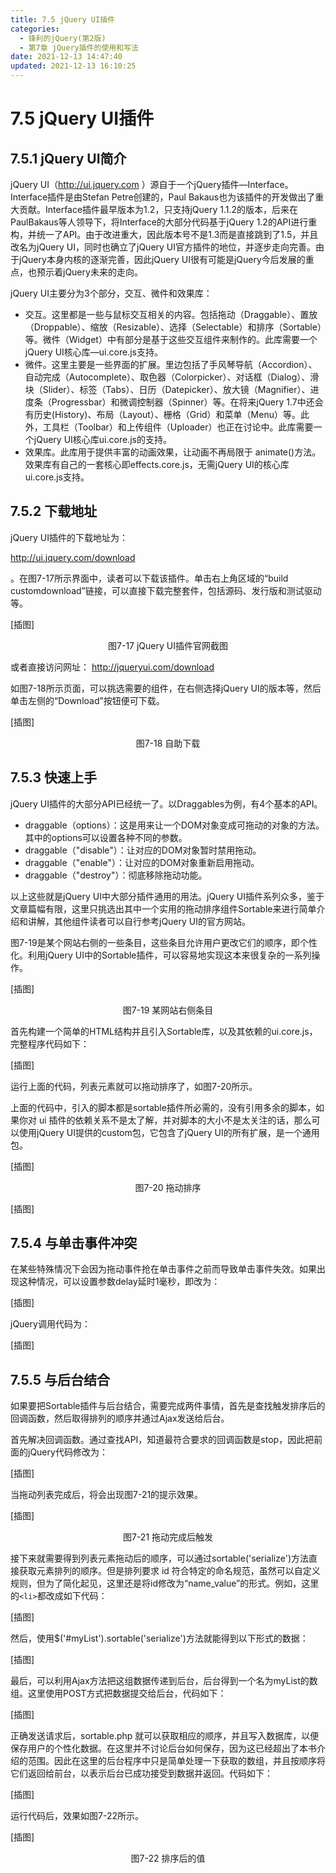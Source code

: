 ```yaml
---
title: 7.5 jQuery UI插件
categories: 
  - 锋利的jQuery(第2版)
  - 第7章 jQuery插件的使用和写法
date: 2021-12-13 14:47:40
updated: 2021-12-13 16:10:25
---
```

# 7.5 jQuery UI插件
## 7.5.1 jQuery UI简介
jQuery UI（http://ui.jquery.com ）源自于一个jQuery插件—Interface。Interface插件是由Stefan Petre创建的，Paul Bakaus也为该插件的开发做出了重大贡献。Interface插件最早版本为1.2，只支持jQuery 1.1.2的版本，后来在PaulBakaus等人领导下，将Interface的大部分代码基于jQuery 1.2的API进行重构，并统一了API。由于改进重大，因此版本号不是1.3而是直接跳到了1.5，并且改名为jQuery UI，同时也确立了jQuery UI官方插件的地位，并逐步走向完善。由于jQuery本身内核的逐渐完善，因此jQuery UI很有可能是jQuery今后发展的重点，也预示着jQuery未来的走向。

jQuery UI主要分为3个部分，交互、微件和效果库：
- 交互。这里都是一些与鼠标交互相关的内容。包括拖动（Draggable）、置放（Droppable）、缩放（Resizable）、选择（Selectable）和排序（Sortable）等。微件（Widget）中有部分是基于这些交互组件来制作的。此库需要一个jQuery UI核心库—ui.core.js支持。
- 微件。这里主要是一些界面的扩展。里边包括了手风琴导航（Accordion）、自动完成（Autocomplete）、取色器（Colorpicker）、对话框（Dialog）、滑块（Slider）、标签（Tabs）、日历（Datepicker）、放大镜（Magnifier）、进度条（Progressbar）和微调控制器（Spinner）等。在将来jQuery 1.7中还会有历史(History)、布局（Layout）、栅格（Grid）和菜单（Menu）等。此外，工具栏（Toolbar）和上传组件（Uploader）也正在讨论中。此库需要一个jQuery UI核心库ui.core.js的支持。
- 效果库。此库用于提供丰富的动画效果，让动画不再局限于 animate()方法。效果库有自己的一套核心即effects.core.js，无需jQuery UI的核心库ui.core.js支持。

## 7.5.2 下载地址
jQuery UI插件的下载地址为：

http://ui.jquery.com/download

。在图7-17所示界面中，读者可以下载该插件。单击右上角区域的“build customdownload”链接，可以直接下载完整套件，包括源码、发行版和测试驱动等。

[插图]

<center>图7-17 jQuery UI插件官网截图</center>

或者直接访问网址：
http://jqueryui.com/download

如图7-18所示页面，可以挑选需要的组件，在右侧选择jQuery UI的版本等，然后单击左侧的“Download”按钮便可下载。

[插图]

<center>图7-18 自助下载</center>

## 7.5.3 快速上手
jQuery UI插件的大部分API已经统一了。以Draggables为例，有4个基本的API。
- draggable（options）：这是用来让一个DOM对象变成可拖动的对象的方法。其中的options可以设置各种不同的参数。
- draggable（"disable"）：让对应的DOM对象暂时禁用拖动。
- draggable（"enable"）：让对应的DOM对象重新启用拖动。
- draggable（"destroy"）：彻底移除拖动功能。

以上这些就是jQuery UI中大部分插件通用的用法。jQuery UI插件系列众多，鉴于文章篇幅有限，这里只挑选出其中一个实用的拖动排序组件Sortable来进行简单介绍和讲解，其他组件读者可以自行参考jQuery UI的官方网站。

图7-19是某个网站右侧的一些条目，这些条目允许用户更改它们的顺序，即个性化。利用jQuery UI中的Sortable插件，可以容易地实现这本来很复杂的一系列操作。

[插图]

<center>图7-19 某网站右侧条目</center>

首先构建一个简单的HTML结构并且引入Sortable库，以及其依赖的ui.core.js，完整程序代码如下：

[插图]

运行上面的代码，列表元素就可以拖动排序了，如图7-20所示。

上面的代码中，引入的脚本都是sortable插件所必需的，没有引用多余的脚本，如果你对 ui 插件的依赖关系不是太了解，并对脚本的大小不是太关注的话，那么可以使用jQuery UI提供的custom包，它包含了jQuery UI的所有扩展，是一个通用包。

[插图]

<center>图7-20 拖动排序</center>

[插图]

## 7.5.4 与单击事件冲突
在某些特殊情况下会因为拖动事件抢在单击事件之前而导致单击事件失效。如果出现这种情况，可以设置参数delay延时1毫秒，即改为：

[插图]

jQuery调用代码为：

[插图]

## 7.5.5 与后台结合
如果要把Sortable插件与后台结合，需要完成两件事情，首先是查找触发排序后的回调函数，然后取得排列的顺序并通过Ajax发送给后台。

首先解决回调函数。通过查找API，知道最符合要求的回调函数是stop，因此把前面的jQuery代码修改为：

[插图]

当拖动列表完成后，将会出现图7-21的提示效果。

[插图]

<center>图7-21 拖动完成后触发</center>

接下来就需要得到列表元素拖动后的顺序，可以通过sortable('serialize')方法直接获取元素排列的顺序。但是排列要求 id 符合特定的命名规范，虽然可以自定义规则，但为了简化起见，这里还是将id修改为“name_value”的形式。例如，这里的`<li>`都改成如下代码：

[插图]

然后，使用$('#myList').sortable('serialize')方法就能得到以下形式的数据：

[插图]

最后，可以利用Ajax方法把这组数据传递到后台，后台得到一个名为myList的数组。这里使用POST方式把数据提交给后台，代码如下：

[插图]

正确发送请求后，sortable.php 就可以获取相应的顺序，并且写入数据库，以便保存用户的个性化数据。在这里并不讨论后台如何保存，因为这已经超出了本书介绍的范围。因此在这里的后台程序中只是简单处理一下获取的数组，并且按顺序将它们返回给前台，以表示后台已成功接受到数据并返回。代码如下：

[插图]

运行代码后，效果如图7-22所示。

[插图]

<center>图7-22 排序后的值</center>
